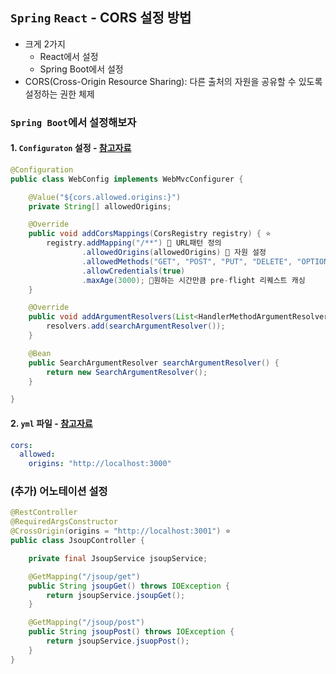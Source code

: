 ## `Spring` `React` - CORS 설정 방법
- 크게 2가지
  - React에서 설정
  - Spring Boot에서 설정
- CORS(Cross-Origin Resource Sharing): 다른 출처의 자원을 공유할 수 있도록 설정하는 권한 체제
### `Spring Boot`에서 설정해보자
#### 1. `Configuraton` 설정 - [참고자료](https://github.com/woowacourse-teams/2021-botobo/blob/main/backend/src/main/java/botobo/core/config/WebConfig.java)
```java
@Configuration
public class WebConfig implements WebMvcConfigurer {

    @Value("${cors.allowed.origins:}")
    private String[] allowedOrigins;

    @Override
    public void addCorsMappings(CorsRegistry registry) { ⭐
        registry.addMapping("/**") 📌 URL패턴 정의
                .allowedOrigins(allowedOrigins) 📌 자원 설정
                .allowedMethods("GET", "POST", "PUT", "DELETE", "OPTIONS")
                .allowCredentials(true) 
                .maxAge(3000); 📌원하는 시간만큼 pre-flight 리퀘스트 캐싱
    }

    @Override
    public void addArgumentResolvers(List<HandlerMethodArgumentResolver> resolvers) {
        resolvers.add(searchArgumentResolver());
    }

    @Bean
    public SearchArgumentResolver searchArgumentResolver() {
        return new SearchArgumentResolver();
    }

}
```

#### 2. `yml` 파일 - [참고자료](https://github.com/woowacourse-teams/2021-botobo/blob/main/backend/src/main/resources/application-local-mariadb.yml)
```yml
cors:
  allowed:
    origins: "http://localhost:3000"
```

### (추가) 어노테이션 설정
```java
@RestController
@RequiredArgsConstructor
@CrossOrigin(origins = "http://localhost:3001") ⭐
public class JsoupController {

    private final JsoupService jsoupService;

    @GetMapping("/jsoup/get")
    public String jsoupGet() throws IOException {
        return jsoupService.jsoupGet();
    }

    @GetMapping("/jsoup/post")
    public String jsoupPost() throws IOException {
        return jsoupService.jsuopPost();
    }
}
```
